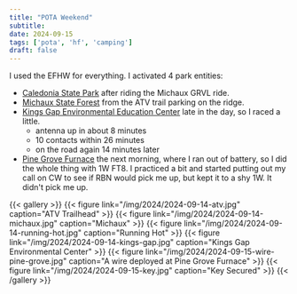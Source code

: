 ```yaml
---
title: "POTA Weekend"
subtitle:
date: 2024-09-15
tags: ['pota', 'hf', 'camping']
draft: false
---
```


I used the EFHW for everything.
I activated 4 park entities:
- [Caledonia State Park](https://pota.app/#/park/US-1337)
  after riding the Michaux GRVL ride.
- [Michaux State Forest](https://pota.app/#/park/US-5471)
  from the ATV trail parking on the ridge.
- [Kings Gap Environmental Education Center](https://pota.app/#/park/US-4361)
  late in the day, so I raced a little.
  - antenna up in about 8 minutes
  - 10 contacts within 26 minutes
  - on the road again 14 minutes later
- [Pine Grove Furnace](https://pota.app/#/park/US-1398)
  the next morning,
  where I ran out of battery,
  so I did the whole thing with 1W FT8.
  I practiced a bit and started putting out my call on CW
  to see if RBN would pick me up,
  but kept it to a shy 1W.
  It didn't pick me up.


{{< gallery >}}
{{< figure link="/img/2024/2024-09-14-atv.jpg" caption="ATV Trailhead" >}}
{{< figure link="/img/2024/2024-09-14-michaux.jpg" caption="Michaux" >}}
{{< figure link="/img/2024/2024-09-14-running-hot.jpg" caption="Running Hot" >}}
{{< figure link="/img/2024/2024-09-14-kings-gap.jpg" caption="Kings Gap Environmental Center" >}}
{{< figure link="/img/2024/2024-09-15-wire-pine-grove.jpg" caption="A wire deployed at Pine Grove Furnace" >}}
{{< figure link="/img/2024/2024-09-15-key.jpg" caption="Key Secured" >}}
{{< /gallery >}}

<!--more-->
